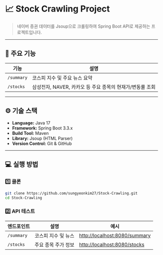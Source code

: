 # 📈 Stock Crawling Project

> 네이버 증권 데이터를 Jsoup으로 크롤링하여 Spring Boot API로 제공하는 프로젝트입니다.

---

## 🚀 주요 기능

| 기능 | 설명 |
|------|------|
| `/summary` | 코스피 지수 및 주요 뉴스 요약 |
| `/stocks` | 삼성전자, NAVER, 카카오 등 주요 종목의 현재가/변동률 조회 |

---

## ⚙️ 기술 스택

- **Language:** Java 17
- **Framework:** Spring Boot 3.3.x
- **Build Tool:** Maven
- **Library:** Jsoup (HTML Parser)
- **Version Control:** Git & GitHub

---

## 💻 실행 방법

### 1️⃣ 클론
```bash
git clone https://github.com/sungyeonkim27/Stock-Crawling.git
cd Stock-Crawling
```
### 2️⃣ API 테스트 
| 엔드포인트      | 설명          | 예시                                                             |
| ---------- | ----------- | -------------------------------------------------------------- |
| `/summary` | 코스피 지수 및 뉴스 | [http://localhost:8080/summary](http://localhost:8080/summary) |
| `/stocks`  | 주요 종목 주가 정보 | [http://localhost:8080/stocks](http://localhost:8080/stocks)   |


